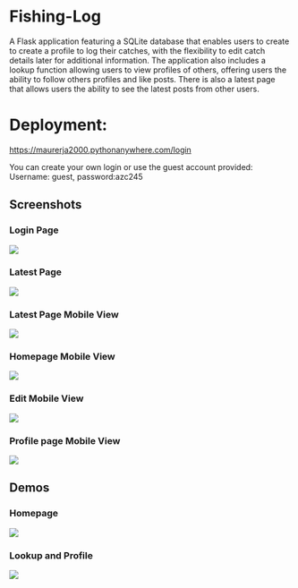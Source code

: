 # Fishing-Log
A Flask application featuring a SQLite database that enables users to create to create a profile to log their catches, with the flexibility to edit catch details later for additional information. The application also includes a lookup function allowing users to view profiles of others, offering users the ability to follow others profiles and like posts. There is also a latest page that allows users the ability to see the latest posts from other users.


# Deployment:
https://maurerja2000.pythonanywhere.com/login

You can create your own login or use the guest account provided: Username: guest, password:azc245

##  Screenshots
 
 ### Login Page
![](./screenshots/login.JPG)


 ### Latest Page
![](./screenshots/latest.JPG)

### Latest Page Mobile View
![](./screenshots/mobile-latest.JPG)

### Homepage Mobile View
![](./screenshots/mobile-home.JPG)

### Edit Mobile View
![](./screenshots/mobile-edit.JPG)

### Profile page Mobile View
![](./screenshots/mobile-profile.JPG)


## Demos

### Homepage
![](./screenshots/home-demo.gif)

### Lookup and Profile
![](./screenshots/profile-demo.gif)
